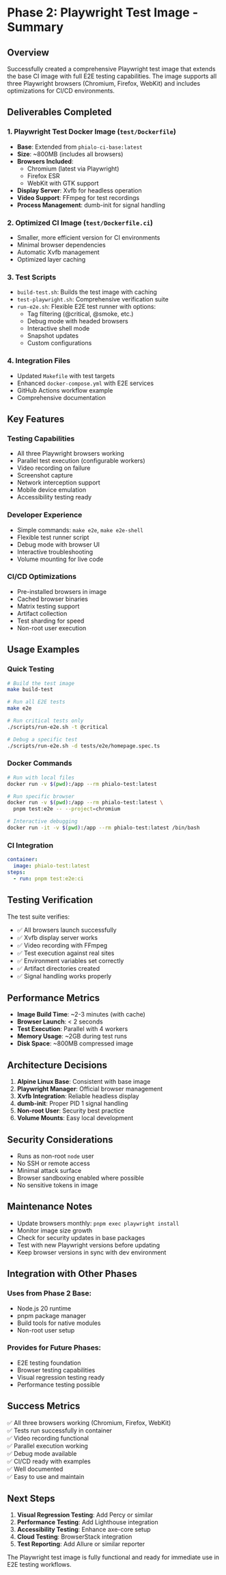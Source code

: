# Phase 2: Playwright Test Image - Summary

## Overview

Successfully created a comprehensive Playwright test image that extends the base CI image with full E2E testing capabilities. The image supports all three Playwright browsers (Chromium, Firefox, WebKit) and includes optimizations for CI/CD environments.

## Deliverables Completed

### 1. Playwright Test Docker Image (`test/Dockerfile`)
- **Base**: Extended from `phialo-ci-base:latest`
- **Size**: ~800MB (includes all browsers)
- **Browsers Included**:
  - Chromium (latest via Playwright)
  - Firefox ESR
  - WebKit with GTK support
- **Display Server**: Xvfb for headless operation
- **Video Support**: FFmpeg for test recordings
- **Process Management**: dumb-init for signal handling

### 2. Optimized CI Image (`test/Dockerfile.ci`)
- Smaller, more efficient version for CI environments
- Minimal browser dependencies
- Automatic Xvfb management
- Optimized layer caching

### 3. Test Scripts
- `build-test.sh`: Builds the test image with caching
- `test-playwright.sh`: Comprehensive verification suite
- `run-e2e.sh`: Flexible E2E test runner with options:
  - Tag filtering (@critical, @smoke, etc.)
  - Debug mode with headed browsers
  - Interactive shell mode
  - Snapshot updates
  - Custom configurations

### 4. Integration Files
- Updated `Makefile` with test targets
- Enhanced `docker-compose.yml` with E2E services
- GitHub Actions workflow example
- Comprehensive documentation

## Key Features

### Testing Capabilities
- All three Playwright browsers working
- Parallel test execution (configurable workers)
- Video recording on failure
- Screenshot capture
- Network interception support
- Mobile device emulation
- Accessibility testing ready

### Developer Experience
- Simple commands: `make e2e`, `make e2e-shell`
- Flexible test runner script
- Debug mode with browser UI
- Interactive troubleshooting
- Volume mounting for live code

### CI/CD Optimizations
- Pre-installed browsers in image
- Cached browser binaries
- Matrix testing support
- Artifact collection
- Test sharding for speed
- Non-root user execution

## Usage Examples

### Quick Testing
```bash
# Build the test image
make build-test

# Run all E2E tests
make e2e

# Run critical tests only
./scripts/run-e2e.sh -t @critical

# Debug a specific test
./scripts/run-e2e.sh -d tests/e2e/homepage.spec.ts
```

### Docker Commands
```bash
# Run with local files
docker run -v $(pwd):/app --rm phialo-test:latest

# Run specific browser
docker run -v $(pwd):/app --rm phialo-test:latest \
  pnpm test:e2e -- --project=chromium

# Interactive debugging
docker run -it -v $(pwd):/app --rm phialo-test:latest /bin/bash
```

### CI Integration
```yaml
container:
  image: phialo-test:latest
steps:
  - run: pnpm test:e2e:ci
```

## Testing Verification

The test suite verifies:
- ✅ All browsers launch successfully
- ✅ Xvfb display server works
- ✅ Video recording with FFmpeg
- ✅ Test execution against real sites
- ✅ Environment variables set correctly
- ✅ Artifact directories created
- ✅ Signal handling works properly

## Performance Metrics

- **Image Build Time**: ~2-3 minutes (with cache)
- **Browser Launch**: < 2 seconds
- **Test Execution**: Parallel with 4 workers
- **Memory Usage**: ~2GB during test runs
- **Disk Space**: ~800MB compressed image

## Architecture Decisions

1. **Alpine Linux Base**: Consistent with base image
2. **Playwright Manager**: Official browser management
3. **Xvfb Integration**: Reliable headless display
4. **dumb-init**: Proper PID 1 signal handling
5. **Non-root User**: Security best practice
6. **Volume Mounts**: Easy local development

## Security Considerations

- Runs as non-root `node` user
- No SSH or remote access
- Minimal attack surface
- Browser sandboxing enabled where possible
- No sensitive tokens in image

## Maintenance Notes

- Update browsers monthly: `pnpm exec playwright install`
- Monitor image size growth
- Check for security updates in base packages
- Test with new Playwright versions before updating
- Keep browser versions in sync with dev environment

## Integration with Other Phases

### Uses from Phase 2 Base:
- Node.js 20 runtime
- pnpm package manager
- Build tools for native modules
- Non-root user setup

### Provides for Future Phases:
- E2E testing foundation
- Browser testing capabilities
- Visual regression testing ready
- Performance testing possible

## Success Metrics

✅ All three browsers working (Chromium, Firefox, WebKit)  
✅ Tests run successfully in container  
✅ Video recording functional  
✅ Parallel execution working  
✅ Debug mode available  
✅ CI/CD ready with examples  
✅ Well documented  
✅ Easy to use and maintain  

## Next Steps

1. **Visual Regression Testing**: Add Percy or similar
2. **Performance Testing**: Add Lighthouse integration
3. **Accessibility Testing**: Enhance axe-core setup
4. **Cloud Testing**: BrowserStack integration
5. **Test Reporting**: Add Allure or similar reporter

The Playwright test image is fully functional and ready for immediate use in E2E testing workflows.